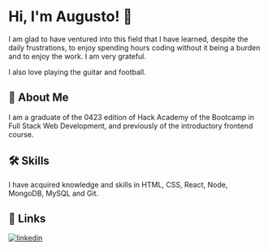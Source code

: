 
# Hi, I'm Augusto! 👋
I am glad to have ventured into this field that I have learned, despite the daily frustrations, to enjoy spending hours coding without it being a burden and to enjoy the work. I am very grateful.

I also love playing the guitar and football.



## 🚀 About Me

I am a graduate of the 0423 edition of Hack Academy of the Bootcamp in Full Stack Web Development, and previously of the introductory frontend course.



## 🛠 Skills
I have acquired knowledge and skills in HTML, CSS, React, Node, MongoDB, MySQL and Git. 



## 🔗 Links
[![linkedin](https://img.shields.io/badge/linkedin-0A66C2?style=for-the-badge&logo=linkedin&logoColor=white)](https://www.linkedin.com/in/augusto-riccardi/)
